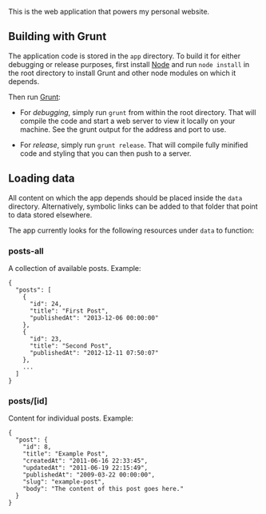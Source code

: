This is the web application that powers my personal website.

## Building with Grunt

The application code is stored in the `app` directory. To build it for either debugging or release purposes, first install [Node](http://nodejs.org/) and run `node install` in the root directory to install Grunt and other node modules on which it depends.

Then run [Grunt](https://github.com/gruntjs/grunt):

- For *debugging*, simply run `grunt` from within the root directory. That will compile the code and start a web server to view it locally on your machine. See the grunt output for the address and port to use.

- For *release*, simply run `grunt release`. That will compile fully minified code and styling that you can then push to a server.

## Loading data

All content on which the app depends should be placed inside the `data` directory. Alternatively, symbolic links can be added to that folder that point to data stored elsewhere.

The app currently looks for the following resources under `data` to function:

### posts-all

A collection of available posts. Example:

	{
	  "posts": [
	    {
	      "id": 24,
	      "title": "First Post",
	      "publishedAt": "2013-12-06 00:00:00"
	    },
	    {
	      "id": 23,
	      "title": "Second Post",
	      "publishedAt": "2012-12-11 07:50:07"
	    },
	    ...
	  ]
	}

### posts/[id]

Content for individual posts. Example:

    {
      "post": {
        "id": 8,
        "title": "Example Post",
        "createdAt": "2011-06-16 22:33:45",
        "updatedAt": "2011-06-19 22:15:49",
        "publishedAt": "2009-03-22 00:00:00",
        "slug": "example-post",
        "body": "The content of this post goes here."
      }
    }